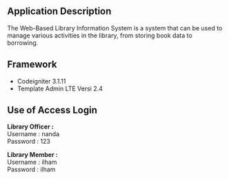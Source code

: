 ## Application Description
The Web-Based Library Information System is a system that can be used to manage various activities in the library, from storing book data to borrowing.

##  Framework
* Codeigniter 3.1.11
* Template Admin LTE  Versi 2.4

## Use of Access Login

<b>Library Officer : </b>
<br/>
Username : nanda
<br/>
Password : 123

<b>Library Member :</b>
<br/>
Username : ilham
<br/>
Password : ilham
